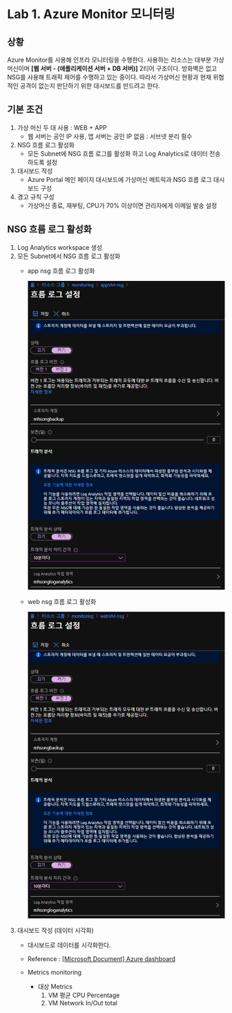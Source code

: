 # Lab 1. Azure Monitor 모니터링

## 상황

Azure Monitor를 사용해 인프라 모니터링을 수행한다. 사용하는 리소스는 대부분 가상머신이며 **[웹 서버 - (애플리케이션 서버 + DB 서버)]** 2티어 구조이다. 방화벽은 없고 NSG를 사용해 트래픽 제어를 수행하고 있는 중이다. 따라서 가상머신 현황과 현재 위협적인 공격이 없는지 판단하기 위한 대시보드를 만드려고 한다.

## 기본 조건

1. 가상 머신 두 대 사용 : WEB + APP
   - 웹 서버는 공인 IP 사용, 앱 서버는 공인 IP 없음 : 서브넷 분리 필수
2. NSG 흐름 로그 활성화
   - 모든 Subnet에 NSG 흐름 로그를 활성화 하고 Log Analytics로 데이터 전송하도록 설정
3. 대시보드 작성
   - Azure Portal 메인 페이지 대시보드에 가상머신 메트릭과 NSG 흐름 로그 대시보드 구성
4. 경고 규칙 구성
   - 가상머신 종료, 재부팅, CPU가 70% 이상이면 관리자에게 이메일 발송 설정

## NSG 흐름 로그 활성화

1. Log Analytics workspace 생성
2. 모든 Subnet에서 NSG 흐름 로그 활성화
   - app nsg 흐름 로그 활성화

      ![app-nsg-Log-Flow-Active](./img/app-nsg-LogFlowActive.PNG)

   - web nsg 흐름 로그 활성화

      ![web-nsg-Log-Flow-Active](./img/web-nsg-LogFlowActive.PNG)
3. 대시보드 작성 (데이터 시각화)
   - 대시보드로 데이터를 시각화한다.
   - Reference : [[Microsoft Document] Azure dashboard](https://docs.microsoft.com/ko-kr/azure/azure-monitor/visualizations#azure-dashboards 
)

   - Metrics monitoring
     - 대상 Metrics
        1. VM 평균 CPU Percentage
        2. VM Network In/Out total